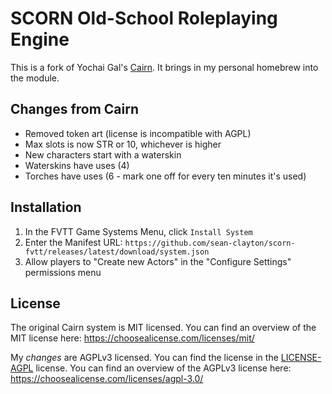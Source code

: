 # SCORN Old-School Roleplaying Engine

This is a fork of Yochai Gal's [Cairn](https://github.com/yochaigal/Cairn-FoundryVTT).
It brings in my personal homebrew into the module.

## Changes from Cairn

- Removed token art (license is incompatible with AGPL)
- Max slots is now STR or 10, whichever is higher
- New characters start with a waterskin
- Waterskins have uses (4)
- Torches have uses (6 - mark one off for every ten minutes it's used)

## Installation

1. In the FVTT Game Systems Menu, click `Install System`
2. Enter the Manifest URL: `https://github.com/sean-clayton/scorn-fvtt/releases/latest/download/system.json`
3. Allow players to "Create new Actors" in the "Configure Settings" permissions menu

## License

The original Cairn system is MIT licensed.
You can find an overview of the MIT license here: https://choosealicense.com/licenses/mit/

My _changes_ are AGPLv3 licensed.
You can find the license in the [LICENSE-AGPL](LICENSE-AGPL) license.
You can find an overview of the AGPLv3 license here: https://choosealicense.com/licenses/agpl-3.0/